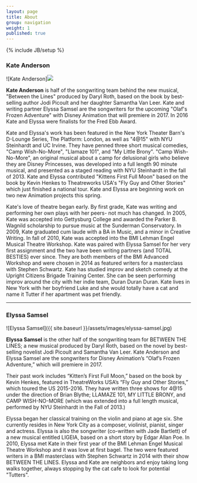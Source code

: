 ```yaml
---
layout: page
title: About
group: navigation
weight: 1
published: true
---
```



{% include JB/setup %}

### Kate Anderson

![Kate Anderson]![]({{site.baseurl}}//Kate%20retouch2.jpg)


**Kate Anderson** is half of the songwriting team behind the new musical, "Between the Lines" produced by Daryl Roth, based on the book by best-selling author Jodi Picoult and her daughter Samantha Van Leer. Kate and writing partner Elyssa Samsel are the songwriters for the upcoming "Olaf's Frozen Adventure" with Disney Animation that will premiere in 2017. In 2016 Kate and Elyssa were finalists for the Fred Ebb Award.

Kate and Elyssa's work has been featured in the New York Theater Barn's D-Lounge Series, The Platform: London, as well as "4@15" with NYU Steinhardt and UC Irvine. They have penned three short musical comedies, "Camp Wish-No-More", "Llamaze 101", and "My Little Brony". "Camp Wish-No-More", an original musical about a camp for delusional girls who believe they are Disney Princesses, was developed into a full length 90 minute musical, and presented as a staged reading with NYU Steinhardt in the fall of 2013. Kate and Elyssa contributed "Kittens First Full Moon" based on the book by Kevin Henkes to Theatreworks USA's "Fly Guy and Other Stories" which just finished a national tour. Kate and Elyssa are beginning work on two new Animation projects this spring.

Kate's love of theatre began early. By first grade, Kate was writing and performing her own plays with her peers- not much has changed. In 2005, Kate was accepted into Gettysburg College and awarded the Parker B. Wagnild scholarship to pursue music at the Sunderman Conservatory. In 2009, Kate graduated cum laude with a BA in Music, and a minor in Creative Writing. In fall of 2010, Kate was accepted into the BMI Lehman Engel Musical Theatre Workshop. Kate was paired with Elyssa Samsel for her very first assignment and the two have been writing partners (and TOTAL BESTIES) ever since. They are both members of the BMI Advanced Workshop and were chosen in 2014 as featured writers for a masterclass with Stephen Schwartz. Kate has studied improv and sketch comedy at the Upright Citizens Brigade Training Center. She can be seen performing improv around the city with her indie team, Duran Duran Duran. Kate lives in New York with her boyfriend Luke and she would totally have a cat and name it Tutter if her apartment was pet friendly.




***


### Elyssa Samsel

![Elyssa Samsel]({{ site.baseurl }}/assets/images/elyssa-samsel.jpg)

**Elyssa Samsel** is the other half of the songwriting team for BETWEEN THE LINES; a new musical produced by Daryl Roth, based on the novel by best-selling novelist Jodi Picoult and Samantha Van Leer. Kate Anderson and Elyssa Samsel are the songwriters for Disney Animation’s “Olaf’s Frozen Adventure,” which will premiere in 2017.  

Their past work includes “Kitten’s First Full Moon,” based on the book by Kevin Henkes, featured in TheatreWorks USA’s “Fly Guy and Other Stories,” which toured the US 2015-2016. They have written three shows for 4@15 under the direction of Brian Blythe; LLAMAZE 101, MY LITTLE BRONY, and CAMP WISH-NO-MORE (which was extended into a full length musical, performed by NYU Steinhardt in the Fall of 2013.)

Elyssa began her classical training on the violin and piano at age six. She currently resides in New York City as a composer, violinist, pianist, singer and actress.  Elyssa is also the songwriter (co-written with Jade Bartlett) of a new musical entitled LIGEIA, based on a short story by Edgar Allan Poe. In 2010, Elyssa met Kate in their first year of the BMI Lehman Engel Musical Theatre Workshop and it was love at first bagel. The two were featured writers in a BMI masterclass with Stephen Schwartz in 2014 with their show BETWEEN THE LINES. Elyssa and Kate are neighbors and enjoy taking long walks together, always stopping by the cat cafe to look for potential "Tutters".
